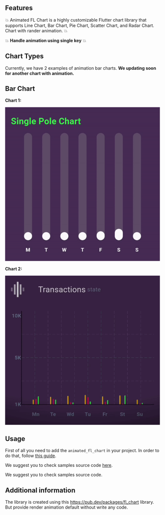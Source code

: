 ## Features

💥 Animated FL Chart is a highly customizable Flutter chart library that supports Line Chart, Bar Chart, Pie Chart, Scatter Chart, and Radar Chart. Chart with rander animation. 💥

💥 **Handle animation using single key** 💥

## Chart Types
 
Currently, we have 2 examples of animation bar charts. **We updating soon for another chart with animation.**

## Bar Chart

**Chart 1:**

![](https://github.com/hardik6005/animated_fl_chart/blob/main/example/assets/gif/bar_chart_1.gif)

**Chart 2:**

![](https://github.com/hardik6005/animated_fl_chart/blob/main/example/assets/gif/bar_chart_2.gif)


## Usage

First of all you need to add the `animated_fl_chart` in your project. In order to do that, follow [this guide](https://pub.dev/packages/animated_fl_chart).

We suggest you to check samples source code [here](https://github.com/hardik6005/animated_fl_chart).

We suggest you to check samples source code.

## Additional information

The library is created using this https://pub.dev/packages/fl_chart library. But provide render animation default without write any code.
